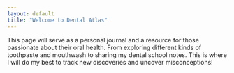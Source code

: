 ```yaml
---
layout: default
title: "Welcome to Dental Atlas"
---
```

<div class="center-text">
This page will serve as a personal journal and a resource for those passionate about their oral health.
From exploring different kinds of toothpaste and mouthwash to sharing my dental school notes.
This is where I will do my best to track new discoveries and uncover misconceptions!
</div>
